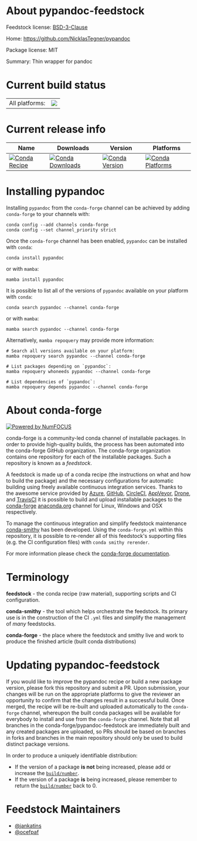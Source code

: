 About pypandoc-feedstock
========================

Feedstock license: [BSD-3-Clause](https://github.com/conda-forge/pypandoc-feedstock/blob/main/LICENSE.txt)

Home: https://github.com/NicklasTegner/pypandoc

Package license: MIT

Summary: Thin wrapper for pandoc

Current build status
====================


<table><tr><td>All platforms:</td>
    <td>
      <a href="https://dev.azure.com/conda-forge/feedstock-builds/_build/latest?definitionId=4115&branchName=main">
        <img src="https://dev.azure.com/conda-forge/feedstock-builds/_apis/build/status/pypandoc-feedstock?branchName=main">
      </a>
    </td>
  </tr>
</table>

Current release info
====================

| Name | Downloads | Version | Platforms |
| --- | --- | --- | --- |
| [![Conda Recipe](https://img.shields.io/badge/recipe-pypandoc-green.svg)](https://anaconda.org/conda-forge/pypandoc) | [![Conda Downloads](https://img.shields.io/conda/dn/conda-forge/pypandoc.svg)](https://anaconda.org/conda-forge/pypandoc) | [![Conda Version](https://img.shields.io/conda/vn/conda-forge/pypandoc.svg)](https://anaconda.org/conda-forge/pypandoc) | [![Conda Platforms](https://img.shields.io/conda/pn/conda-forge/pypandoc.svg)](https://anaconda.org/conda-forge/pypandoc) |

Installing pypandoc
===================

Installing `pypandoc` from the `conda-forge` channel can be achieved by adding `conda-forge` to your channels with:

```
conda config --add channels conda-forge
conda config --set channel_priority strict
```

Once the `conda-forge` channel has been enabled, `pypandoc` can be installed with `conda`:

```
conda install pypandoc
```

or with `mamba`:

```
mamba install pypandoc
```

It is possible to list all of the versions of `pypandoc` available on your platform with `conda`:

```
conda search pypandoc --channel conda-forge
```

or with `mamba`:

```
mamba search pypandoc --channel conda-forge
```

Alternatively, `mamba repoquery` may provide more information:

```
# Search all versions available on your platform:
mamba repoquery search pypandoc --channel conda-forge

# List packages depending on `pypandoc`:
mamba repoquery whoneeds pypandoc --channel conda-forge

# List dependencies of `pypandoc`:
mamba repoquery depends pypandoc --channel conda-forge
```


About conda-forge
=================

[![Powered by
NumFOCUS](https://img.shields.io/badge/powered%20by-NumFOCUS-orange.svg?style=flat&colorA=E1523D&colorB=007D8A)](https://numfocus.org)

conda-forge is a community-led conda channel of installable packages.
In order to provide high-quality builds, the process has been automated into the
conda-forge GitHub organization. The conda-forge organization contains one repository
for each of the installable packages. Such a repository is known as a *feedstock*.

A feedstock is made up of a conda recipe (the instructions on what and how to build
the package) and the necessary configurations for automatic building using freely
available continuous integration services. Thanks to the awesome service provided by
[Azure](https://azure.microsoft.com/en-us/services/devops/), [GitHub](https://github.com/),
[CircleCI](https://circleci.com/), [AppVeyor](https://www.appveyor.com/),
[Drone](https://cloud.drone.io/welcome), and [TravisCI](https://travis-ci.com/)
it is possible to build and upload installable packages to the
[conda-forge](https://anaconda.org/conda-forge) [anaconda.org](https://anaconda.org/)
channel for Linux, Windows and OSX respectively.

To manage the continuous integration and simplify feedstock maintenance
[conda-smithy](https://github.com/conda-forge/conda-smithy) has been developed.
Using the ``conda-forge.yml`` within this repository, it is possible to re-render all of
this feedstock's supporting files (e.g. the CI configuration files) with ``conda smithy rerender``.

For more information please check the [conda-forge documentation](https://conda-forge.org/docs/).

Terminology
===========

**feedstock** - the conda recipe (raw material), supporting scripts and CI configuration.

**conda-smithy** - the tool which helps orchestrate the feedstock.
                   Its primary use is in the construction of the CI ``.yml`` files
                   and simplify the management of *many* feedstocks.

**conda-forge** - the place where the feedstock and smithy live and work to
                  produce the finished article (built conda distributions)


Updating pypandoc-feedstock
===========================

If you would like to improve the pypandoc recipe or build a new
package version, please fork this repository and submit a PR. Upon submission,
your changes will be run on the appropriate platforms to give the reviewer an
opportunity to confirm that the changes result in a successful build. Once
merged, the recipe will be re-built and uploaded automatically to the
`conda-forge` channel, whereupon the built conda packages will be available for
everybody to install and use from the `conda-forge` channel.
Note that all branches in the conda-forge/pypandoc-feedstock are
immediately built and any created packages are uploaded, so PRs should be based
on branches in forks and branches in the main repository should only be used to
build distinct package versions.

In order to produce a uniquely identifiable distribution:
 * If the version of a package **is not** being increased, please add or increase
   the [``build/number``](https://docs.conda.io/projects/conda-build/en/latest/resources/define-metadata.html#build-number-and-string).
 * If the version of a package **is** being increased, please remember to return
   the [``build/number``](https://docs.conda.io/projects/conda-build/en/latest/resources/define-metadata.html#build-number-and-string)
   back to 0.

Feedstock Maintainers
=====================

* [@jankatins](https://github.com/jankatins/)
* [@ocefpaf](https://github.com/ocefpaf/)

